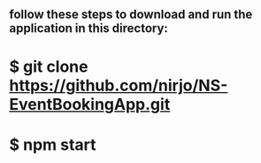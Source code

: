 


## follow these steps to download and run the application in this directory:
# $ git clone https://github.com/nirjo/NS-EventBookingApp.git

# $ npm start



